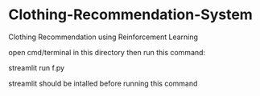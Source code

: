 # Clothing-Recommendation-System
Clothing Recommendation using Reinforcement Learning 



open cmd/terminal in this directory then run this command:

streamlit run f.py


streamlit should be intalled before running this command
